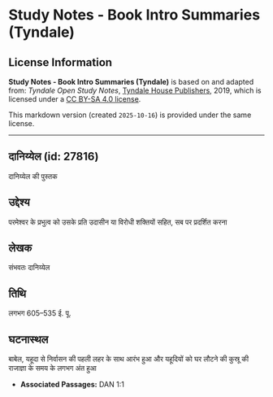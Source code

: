 # Study Notes - Book Intro Summaries (Tyndale)

## License Information

**Study Notes - Book Intro Summaries (Tyndale)** is based on and adapted from: _Tyndale Open Study Notes_, [Tyndale House Publishers](https://tyndaleopenresources.com/), 2019, which is licensed under a [CC BY-SA 4.0 license](https://creativecommons.org/licenses/by-sa/4.0/legalcode.en).

This markdown version (created `2025-10-16`) is provided under the same license.



--------------------------------

## दानिय्येल (id: 27816)

दानिय्येल की पुस्तक

उद्देश्य
--------

परमेश्वर के प्रभुत्व को उसके प्रति उदासीन या विरोधी शक्तियों सहित, सब पर प्रदर्शित करना

लेखक
----

संभवतः दानिय्येल

तिथि
----

लगभग 605–535 ई. पू.

घटनास्थल
--------

बाबेल, यहूदा से निर्वासन की पहली लहर के साथ आरंभ हुआ और यहूदियों को घर लौटने की कुस्रू की राजाज्ञा के समय के लगभग अंत हुआ

* **Associated Passages:** DAN 1:1

